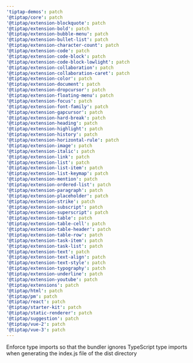 ```yaml
---
'tiptap-demos': patch
'@tiptap/core': patch
'@tiptap/extension-blockquote': patch
'@tiptap/extension-bold': patch
'@tiptap/extension-bubble-menu': patch
'@tiptap/extension-bullet-list': patch
'@tiptap/extension-character-count': patch
'@tiptap/extension-code': patch
'@tiptap/extension-code-block': patch
'@tiptap/extension-code-block-lowlight': patch
'@tiptap/extension-collaboration': patch
'@tiptap/extension-collaboration-caret': patch
'@tiptap/extension-color': patch
'@tiptap/extension-document': patch
'@tiptap/extension-dropcursor': patch
'@tiptap/extension-floating-menu': patch
'@tiptap/extension-focus': patch
'@tiptap/extension-font-family': patch
'@tiptap/extension-gapcursor': patch
'@tiptap/extension-hard-break': patch
'@tiptap/extension-heading': patch
'@tiptap/extension-highlight': patch
'@tiptap/extension-history': patch
'@tiptap/extension-horizontal-rule': patch
'@tiptap/extension-image': patch
'@tiptap/extension-italic': patch
'@tiptap/extension-link': patch
'@tiptap/extension-list': patch
'@tiptap/extension-list-item': patch
'@tiptap/extension-list-keymap': patch
'@tiptap/extension-mention': patch
'@tiptap/extension-ordered-list': patch
'@tiptap/extension-paragraph': patch
'@tiptap/extension-placeholder': patch
'@tiptap/extension-strike': patch
'@tiptap/extension-subscript': patch
'@tiptap/extension-superscript': patch
'@tiptap/extension-table': patch
'@tiptap/extension-table-cell': patch
'@tiptap/extension-table-header': patch
'@tiptap/extension-table-row': patch
'@tiptap/extension-task-item': patch
'@tiptap/extension-task-list': patch
'@tiptap/extension-text': patch
'@tiptap/extension-text-align': patch
'@tiptap/extension-text-style': patch
'@tiptap/extension-typography': patch
'@tiptap/extension-underline': patch
'@tiptap/extension-youtube': patch
'@tiptap/extensions': patch
'@tiptap/html': patch
'@tiptap/pm': patch
'@tiptap/react': patch
'@tiptap/starter-kit': patch
'@tiptap/static-renderer': patch
'@tiptap/suggestion': patch
'@tiptap/vue-2': patch
'@tiptap/vue-3': patch
---
```


Enforce type imports so that the bundler ignores TypeScript type imports when generating the index.js file of the dist directory
